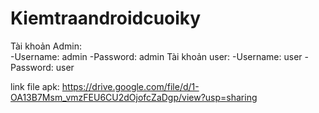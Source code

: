 # Kiemtraandroidcuoiky
Tài khoản Admin:</br>
  -Username: admin
  -Password: admin
 Tài khoản user:
  -Username: user
  -Password: user


link file apk: https://drive.google.com/file/d/1-OA13B7Msm_vmzFEU6CU2dOjofcZaDgp/view?usp=sharing
